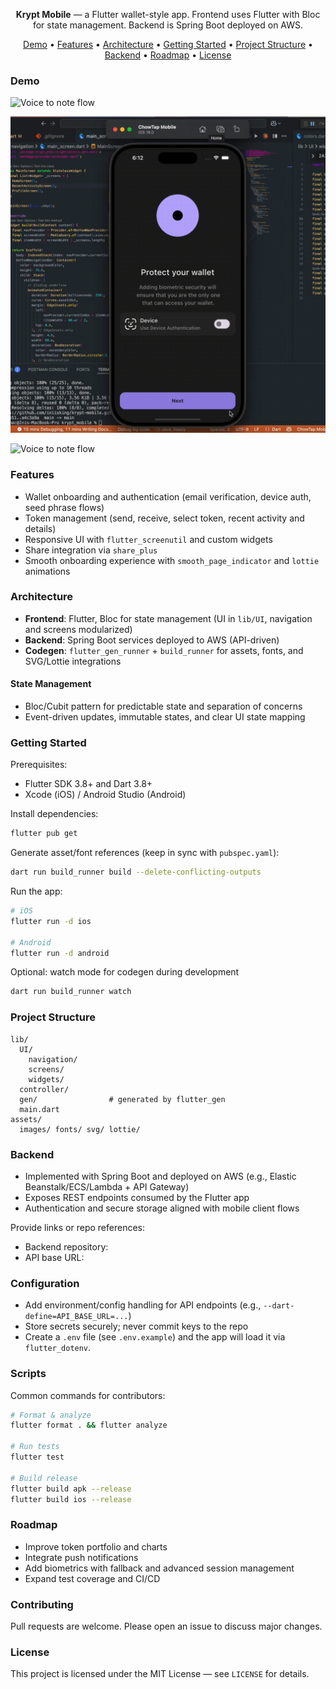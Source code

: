 <p align="center">
  <b>Krypt Mobile</b> — a Flutter wallet-style app. Frontend uses Flutter with Bloc for state management. Backend is Spring Boot deployed on AWS.
</p>

<p align="center">
  <a href="#demo">Demo</a> •
  <a href="#features">Features</a> •
  <a href="#architecture">Architecture</a> •
  <a href="#getting-started">Getting Started</a> •
  <a href="#project-structure">Project Structure</a> •
  <a href="#backend">Backend</a> •
  <a href="#roadmap">Roadmap</a> •
  <a href="#license">License</a>
</p>

### Demo

![Voice to note flow](docs/intro.gif)

![Voice to note flow](docs/auth.gif)

![Voice to note flow](docs/flow.gif)

### Features

- Wallet onboarding and authentication (email verification, device auth, seed phrase flows)
- Token management (send, receive, select token, recent activity and details)
- Responsive UI with `flutter_screenutil` and custom widgets
- Share integration via `share_plus`
- Smooth onboarding experience with `smooth_page_indicator` and `lottie` animations

### Architecture

- **Frontend**: Flutter, Bloc for state management (UI in `lib/UI`, navigation and screens modularized)
- **Backend**: Spring Boot services deployed to AWS (API-driven)
- **Codegen**: `flutter_gen_runner` + `build_runner` for assets, fonts, and SVG/Lottie integrations

#### State Management

- Bloc/Cubit pattern for predictable state and separation of concerns
- Event-driven updates, immutable states, and clear UI state mapping

### Getting Started

Prerequisites:

- Flutter SDK 3.8+ and Dart 3.8+
- Xcode (iOS) / Android Studio (Android)

Install dependencies:

```bash
flutter pub get
```

Generate asset/font references (keep in sync with `pubspec.yaml`):

```bash
dart run build_runner build --delete-conflicting-outputs
```

Run the app:

```bash
# iOS
flutter run -d ios

# Android
flutter run -d android
```

Optional: watch mode for codegen during development

```bash
dart run build_runner watch
```

### Project Structure

```
lib/
  UI/
    navigation/
    screens/
    widgets/
  controller/
  gen/                # generated by flutter_gen
  main.dart
assets/
  images/ fonts/ svg/ lottie/
```

### Backend

- Implemented with Spring Boot and deployed on AWS (e.g., Elastic Beanstalk/ECS/Lambda + API Gateway)
- Exposes REST endpoints consumed by the Flutter app
- Authentication and secure storage aligned with mobile client flows

Provide links or repo references:

- Backend repository: <your-backend-repo-link>
- API base URL: <your-api-base-url>

### Configuration

- Add environment/config handling for API endpoints (e.g., `--dart-define=API_BASE_URL=...`)
- Store secrets securely; never commit keys to the repo
- Create a `.env` file (see `.env.example`) and the app will load it via `flutter_dotenv`.

### Scripts

Common commands for contributors:

```bash
# Format & analyze
flutter format . && flutter analyze

# Run tests
flutter test

# Build release
flutter build apk --release
flutter build ios --release
```

### Roadmap

- Improve token portfolio and charts
- Integrate push notifications
- Add biometrics with fallback and advanced session management
- Expand test coverage and CI/CD

### Contributing

Pull requests are welcome. Please open an issue to discuss major changes.

### License

This project is licensed under the MIT License — see `LICENSE` for details.
